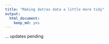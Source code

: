 ```yaml
---
title: "Making datras data a little more tidy"
output: 
  html_document: 
    keep_md: yes
---
```




... updates pending
